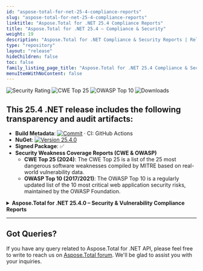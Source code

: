 ```yaml
---
id: "aspose-total-for-net-25-4-compliance-reports"
slug: "aspose-total-for-net-25-4-compliance-reports"
linktitle: "Aspose.Total for .NET 25.4 Compliance Reports"
title: "Aspose.Total for .NET 25.4 – Compliance & Security"
weight: 19
description: "Aspose.Total for .NET Compliance & Security Reports | Release 2025.4"
type: "repository"
layout: "release"
hideChildren: false
toc: false
family_listing_page_title: "Aspose.Total for .NET 25.4 Compliance & Security Reports"
menuItemWithNoContent: false
---
```


![Security Rating](https://img.shields.io/badge/Security%20Rating-A-brightgreen?style=flat-square&logo=verizon) ![CWE Top 25](https://img.shields.io/badge/CWE%20Top%2025-2024-blue?style=flat-square&logo=checkmarx) ![OWASP Top 10](https://img.shields.io/badge/OWASP%20Top%2010-2021-blue?style=flat-square&logo=openaccess) ![Downloads](https://img.shields.io/nuget/dt/Aspose.Total?style=flat-square&logo=nuget)

## This 25.4 .NET release includes the following transparency and audit artifacts:
- **Build Metadata**: [![Commit](https://img.shields.io/badge/commit-8002732-blue?style=flat-square&logo=git)](https://github.com/Aspose/releases.aspose.com/commit/8002732fdababa1967d0c7876015f04109d28406) · CI: GitHub Actions
- **NuGet**: [![Version 25.4.0](https://img.shields.io/badge/nuget-v25.4.0-blue?style=flat-square&logo=nuget)](https://www.nuget.org/packages/Aspose.Total/25.4.0)
- **Signed Package**: ✅
- **Security Weakness Coverage Reports (CWE & OWASP)**
    - **CWE Top 25 (2024)**: The CWE Top 25 is a list of the 25 most dangerous software weaknesses compiled by MITRE based on real-world vulnerability data.
    - **OWASP Top 10 (2017/2021)**: The OWASP Top 10 is a regularly updated list of the 10 most critical web application security risks, maintained by the OWASP Foundation.

<details>
<summary><strong>Aspose.Total for .NET 25.4.0 – Security & Vulnerability Compliance Reports</strong></summary>

## Aspose.Total for .NET 25.4.0 – Security & Vulnerability Compliance

This compliance matrix summarizes the security posture of all Aspose.Total for .NET 25.4.0 components against the CWE Top 25 (2024) and OWASP Top 10 (2021) standards.

| Product                        | Version   | CWE Top 25 (2024)       | OWASP Top 10 (2021)     |  |
|------------------------------------|-----------|--------------------------|--------------------------|--------------------------|
| Aspose.3D for .NET                 | 25.4.0    | 🌐 `HTML` &#124; 📄 `PDF` | 🌐 `HTML` &#124; 📄 `PDF` | ![Rating](https://img.shields.io/badge/NR-lightgray) |
| Aspose.BarCode for .NET            | 25.4      | 🌐 [`HTML`](https://api.procurize.com/security/report/html?project=70f647e2-6e22-4777-a85e-97cfea93adaa&rt=CWE+Top+25&rv=2024&version=25.4) &#124; 📄 [`PDF`](https://api.procurize.com/security/report/pdf?project=70f647e2-6e22-4777-a85e-97cfea93adaa&rt=CWE+Top+25&rv=2024&version=25.4) | 🌐 [`HTML`](https://api.procurize.com/security/report/html?project=70f647e2-6e22-4777-a85e-97cfea93adaa&rt=OWASP+Top+10&rv=2021&version=25.4) &#124; 📄 [`PDF`](https://api.procurize.com/security/report/pdf?project=70f647e2-6e22-4777-a85e-97cfea93adaa&rt=OWASP+Top+10&rv=2021&version=25.4) | ![Rating](https://img.shields.io/badge/A-brightgreen) |
| Aspose.CAD for .NET                | 25.4      | 🌐 `HTML` &#124; 📄 `PDF` | 🌐 `HTML` &#124; 📄 `PDF` | ![Rating](https://img.shields.io/badge/NR-lightgray) |
| Aspose.Cells for .NET              | 25.4      | 🌐 `HTML` &#124; 📄 `PDF` | 🌐 `HTML` &#124; 📄 `PDF` | ![Rating](https://img.shields.io/badge/NR-lightgray) |
| Aspose.Diagram for .NET            | 25.4      | 🌐 `HTML` &#124; 📄 `PDF` | 🌐 `HTML` &#124; 📄 `PDF` | ![Rating](https://img.shields.io/badge/NR-lightgray) |
| Aspose.Drawing for .NET     | 25.4      | 🌐 [`HTML`](https://api.procurize.com/security/report/html?project=ec8196a1-8f4c-41ea-8c6c-7bd075fc7e51&rt=CWE+Top+25&rv=2024&version=25.4) &#124; 📄 [`PDF`](https://api.procurize.com/security/report/pdf?project=ec8196a1-8f4c-41ea-8c6c-7bd075fc7e51&rt=CWE+Top+25&rv=2024&version=25.4) | 🌐 [`HTML`](https://api.procurize.com/security/report/html?project=ec8196a1-8f4c-41ea-8c6c-7bd075fc7e51&rt=OWASP+Top+10&rv=2017&version=25.4) &#124; 📄 [`PDF`](https://api.procurize.com/security/report/pdf?project=ec8196a1-8f4c-41ea-8c6c-7bd075fc7e51&rt=OWASP+Top+10&rv=2017&version=25.4) | ![Rating](https://img.shields.io/badge/A-brightgreen) |
| Aspose.Email for .NET              | 25.4      | 🌐 `HTML` &#124; 📄 `PDF` | 🌐 `HTML` &#124; 📄 `PDF` | ![Rating](https://img.shields.io/badge/NR-lightgray) |
| Aspose.Finance for .NET            | 24.12.0   | 🌐 `HTML` &#124; 📄 `PDF` | 🌐 `HTML` &#124; 📄 `PDF` | ![Rating](https://img.shields.io/badge/NR-lightgray) |
| Aspose.Font for .NET               | 25.4      | 🌐 `HTML` &#124; 📄 `PDF` | 🌐 `HTML` &#124; 📄 `PDF` | ![Rating](https://img.shields.io/badge/NR-lightgray) |
| Aspose.GIS for .NET                | 25.4.0    | 🌐 `HTML` &#124; 📄 `PDF` | 🌐 `HTML` &#124; 📄 `PDF` | ![Rating](https://img.shields.io/badge/NR-lightgray) |
| Aspose.HTML for .NET               | 25.4      | 🌐 `HTML` &#124; 📄 `PDF` | 🌐 `HTML` &#124; 📄 `PDF` | ![Rating](https://img.shields.io/badge/NR-lightgray) |
| Aspose.Imaging for .NET            | 25.4      | 🌐 [`HTML`](https://api.procurize.com/security/report/html?project=701b767a-6b93-45b3-8c8f-cc56b56dffed&rt=CWE+Top+25&rv=2024&version=25.4) &#124; 📄 [`PDF`](https://api.procurize.com/security/report/pdf?project=701b767a-6b93-45b3-8c8f-cc56b56dffed&rt=CWE+Top+25&rv=2024&version=25.4) | 🌐 [`HTML`](https://api.procurize.com/security/report/html?project=701b767a-6b93-45b3-8c8f-cc56b56dffed&rt=OWASP+Top+10&rv=2017&version=25.4) &#124; 📄 [`PDF`](https://api.procurize.com/security/report/pdf?project=701b767a-6b93-45b3-8c8f-cc56b56dffed&rt=OWASP+Top+10&rv=2017&version=25.4) | ![Rating](https://img.shields.io/badge/A-brightgreen) |
| Aspose.Medical for .NET            | 25.4      | 🌐 `HTML` &#124; 📄 `PDF` | 🌐 `HTML` &#124; 📄 `PDF` | ![Rating](https://img.shields.io/badge/NR-lightgray) |
| Aspose.Note for .NET               | 25.4      | 🌐 [`HTML`](https://api.procurize.com/security/report/html?project=578df1fb-5e0f-423c-ba26-8b0c504cf1b4&rt=CWE+Top+25&rv=2024&version=25.4) &#124; 📄 [`PDF`](https://api.procurize.com/security/report/pdf?project=578df1fb-5e0f-423c-ba26-8b0c504cf1b4&rt=CWE+Top+25&rv=2024&version=25.4) | 🌐 [`HTML`](https://api.procurize.com/security/report/html?project=578df1fb-5e0f-423c-ba26-8b0c504cf1b4&rt=OWASP+Top+10&rv=2021&version=25.4) &#124; 📄 [`PDF`](https://api.procurize.com/security/report/pdf?project=578df1fb-5e0f-423c-ba26-8b0c504cf1b4&rt=OWASP+Top+10&rv=2021&version=25.4) | ![Rating](https://img.shields.io/badge/A-brightgreen) |
| Aspose.OCR for .NET                | 25.4.0    | 🌐 `HTML` &#124; 📄 `PDF` | 🌐 `HTML` &#124; 📄 `PDF` | ![Rating](https://img.shields.io/badge/NR-lightgray) |
| Aspose.OMR for .NET                | 25.4      | 🌐 `HTML` &#124; 📄 `PDF` | 🌐 `HTML` &#124; 📄 `PDF` | ![Rating](https://img.shields.io/badge/NR-lightgray) |
| Aspose.Page for .NET               | 25.4.0    | 🌐 `HTML` &#124; 📄 `PDF` | 🌐 `HTML` &#124; 📄 `PDF` | ![Rating](https://img.shields.io/badge/NR-lightgray) |
| Aspose.PDF for .NET                | 25.4      | 🌐 `HTML` &#124; 📄 `PDF` | 🌐 `HTML` &#124; 📄 `PDF` | ![Rating](https://img.shields.io/badge/NR-lightgray) |
| Aspose.PSD for .NET                | 25.4      | 🌐 `HTML` &#124; 📄 `PDF` | 🌐 `HTML` &#124; 📄 `PDF` | ![Rating](https://img.shields.io/badge/NR-lightgray) |
| Aspose.PUB for .NET                | 25.4      | 🌐 [`HTML`](https://api.procurize.com/security/report/html?project=61b57cab-2c3c-433b-9e8d-7e0746de579a&rt=CWE+Top+25&rv=2024&version=25.4) &#124; 📄 [`PDF`](https://api.procurize.com/security/report/pdf?project=61b57cab-2c3c-433b-9e8d-7e0746de579a&rt=CWE+Top+25&rv=2024&version=25.4) | 🌐 [`HTML`](https://api.procurize.com/security/report/html?project=61b57cab-2c3c-433b-9e8d-7e0746de579a&rt=OWASP+Top+10&rv=2021&version=25.4) &#124; 📄 [`PDF`](https://api.procurize.com/security/report/pdf?project=61b57cab-2c3c-433b-9e8d-7e0746de579a&rt=OWASP+Top+10&rv=2021&version=25.4) | ![Rating](https://img.shields.io/badge/A-brightgreen) |
| Aspose.Slides for .NET             | 25.4      | 🌐 [`HTML`](https://api.procurize.com/security/report/html?project=9cd0a108-2408-4f8a-930a-1711dca033f7&rt=CWE+Top+25&rv=2024&version=25.4) &#124; 📄 [`PDF`](https://api.procurize.com/security/report/pdf?project=9cd0a108-2408-4f8a-930a-1711dca033f7&rt=CWE+Top+25&rv=2024&version=25.4) | 🌐 [`HTML`](https://api.procurize.com/security/report/html?project=9cd0a108-2408-4f8a-930a-1711dca033f7&rt=OWASP+Top+10&rv=2021&version=25.4) &#124; 📄 [`PDF`](https://s3.us-west-2.amazonaws.com/aspose.files/compliance-reports/total/net/2025/25.4/aspose-svg-for-net-25.4_owasp-top-10-2021.pdf) | ![Rating](https://img.shields.io/badge/A-brightgreen) |
| Aspose.SVG for .NET                | 25.4.0    | 🌐 [`HTML`](https://s3.us-west-2.amazonaws.com/aspose.files/compliance-reports/total/net/2025/25.4/aspose-svg-for-net-25.4_cwe-top-25-2024.htm) &#124; 📄 [`PDF`](https://s3.us-west-2.amazonaws.com/aspose.files/compliance-reports/total/net/2025/25.4/aspose-svg-for-net-25.4_cwe-top-25-2024.pdf) | 🌐 [`HTML`](https://s3.us-west-2.amazonaws.com/aspose.files/compliance-reports/total/net/2025/25.4/aspose-svg-for-net-25.4_owasp-top-10-2021.htm) &#124; 📄 [`PDF`](https://api.procurize.com/security/report/pdf?project=9a24eb00-135b-497f-976b-38935e7e2ff3&rt=OWASP+Top+10&rv=2021&version=25.4) | ![Rating](https://img.shields.io/badge/A-brightgreen) |
| Aspose.Tasks for .NET              | 25.4      | 🌐 `HTML` &#124; 📄 `PDF` | 🌐 `HTML` &#124; 📄 `PDF` | ![Rating](https://img.shields.io/badge/NR-lightgray) |
| Aspose.TeX for .NET                | 25.4.0    | 🌐 `HTML` &#124; 📄 `PDF` | 🌐 `HTML` &#124; 📄 `PDF` | ![Rating](https://img.shields.io/badge/NR-lightgray) |
| Aspose.Words for .NET              | 25.4      | 🌐 `HTML` &#124; 📄 `PDF` | 🌐 `HTML` &#124; 📄 `PDF` | ![Rating](https://img.shields.io/badge/NR-lightgray) |
| Aspose.ZIP for .NET                | 25.4      | 🌐 `HTML` &#124; 📄 `PDF` | 🌐 `HTML` &#124; 📄 `PDF` | ![Rating](https://img.shields.io/badge/NR-lightgray) |

> - ![A](https://img.shields.io/badge/A-brightgreen) — Security rating "A" based on available CWE Top 25 and OWASP Top 10 compliance reports  
> - ![NR](https://img.shields.io/badge/NR-lightgray) — Not Rated: No automated security report available for this product version as yet

</details>

---

## Got Queries?
If you have any query related to Aspose.Total for .NET API, please feel free to write to reach us on [Aspose.Total forum](https://forum.aspose.com/c/total/). We'll be glad to assist you with your inquiries.

